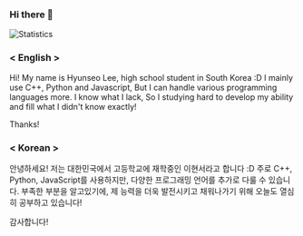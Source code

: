 ### Hi there 👋

![Statistics](https://github-readme-stats.vercel.app/api?username=hslee1024&show_icons=true)

### < English >
Hi! My name is Hyunseo Lee, high school student in South Korea :D
I mainly use C++, Python and Javascript,  But I can handle various programming languages more.
I know what I lack, So I studying hard to develop my ability and fill what I didn't know exactly!

Thanks!


### < Korean >
안녕하세요! 저는 대한민국에서 고등학교에 재학중인 이현서라고 합니다 :D
주로 C++, Python, JavaScript를 사용하지만, 다양한 프로그래밍 언어를 추가로 다룰 수 있습니다.
부족한 부분을 알고있기에, 제 능력을 더욱 발전시키고 채워나가기 위해 오늘도 열심히 공부하고 있습니다!

감사합니다!


